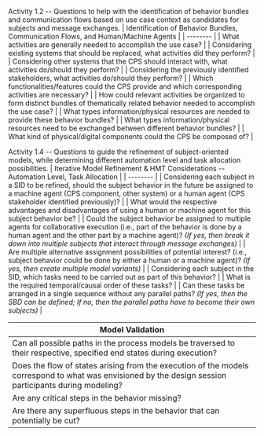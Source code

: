 Activity 1.2 -- Questions to help with the identification of behavior bundles and communication flows based on use case context as candidates for subjects and message exchanges.
| Identification of Behavior Bundles, Communication Flows, and Human/Machine Agents |
| -------- | 
| What activities are generally needed to accomplish the use case? | 
| Considering existing systems that should be replaced, what activities did they perform? | 
| Considering other systems that the CPS should interact with, what activities do/should they perform? | 
| Considering the previously identified stakeholders, what activities do/should they perform? |
| Which functionalities/features could the CPS provide and which corresponding activities are necessary? |
| How could relevant activities be organized to form distinct bundles of thematically related behavior needed to accomplish the use case? |
| What types information/physical resources are needed to provide these behavior bundles? |
| What types information/physical resources need to be exchanged between different behavior bundles? |
| What kind of physical/digital components could the CPS be composed of? |

Activity 1.4 -- Questions to guide the refinement of subject-oriented models, while determining different automation level and task allocation possibilities.
| Iterative Model Refinement \& HMT Considerations -- Automation Level, Task Allocation |
| -------- | 
| Considering each subject in a SID to be refined, should the subject behavior in the future be assigned to a machine agent (CPS component, other system) or a human agent (CPS stakeholder identified previously)? |
| What would the respective advantages and disadvantages of using a human or machine agent for this subject behavior be? |
| Could the subject behavior be assigned to multiple agents for collaborative execution (i.e., part of the behavior is done by a human agent and the other part by a machine agent)? *(If yes, then break it down into multiple subjects that interact through message exchanges)* |
| Are multiple alternative assignment possibilities of potential interest? (i.e., subject behavior could be done by either a human or a machine agent)? *(If yes, then create multiple model variants)* |
| Considering each subject in the SID, which tasks need to be carried out as part of this behavior? |
| What is the required temporal/causal order of these tasks? |
| Can these tasks be arranged in a single sequence without any parallel paths? *(If yes, then the SBD can be defined; If no, then the parallel paths have to become their own subjects)* |

| Model Validation |
| -------- | 
| Can all possible paths in the process models be traversed to their respective, specified end states during execution? |
| Does the flow of states arising from the execution of the models correspond to what was envisioned by the design session participants during modeling? |
| Are any critical steps in the behavior missing? |
| Are there any superfluous steps in the behavior that can potentially be cut? |
